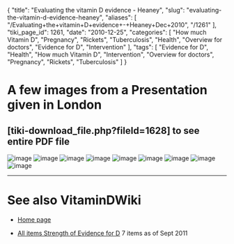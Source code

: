 {
    "title": "Evaluating the vitamin D evidence - Heaney",
    "slug": "evaluating-the-vitamin-d-evidence-heaney",
    "aliases": [
        "/Evaluating+the+vitamin+D+evidence+-+Heaney+Dec+2010",
        "/1261"
    ],
    "tiki_page_id": 1261,
    "date": "2010-12-25",
    "categories": [
        "How much Vitamin D",
        "Pregnancy",
        "Rickets",
        "Tuberculosis",
        "Health",
        "Overview for doctors",
        "Evidence for D",
        "Intervention"
    ],
    "tags": [
        "Evidence for D",
        "Health",
        "How much Vitamin D",
        "Intervention",
        "Overview for doctors",
        "Pregnancy",
        "Rickets",
        "Tuberculosis"
    ]
}


# A few images from a Presentation given in London

## <span>[tiki-download_file.php?fileId=1628]</span> to see entire PDF file

<img src="https://d1bk1kqxc0sym.cloudfront.net/attachments/gif/snap01-dec.-25-2010.gif" alt="image" style="max-width: 400px;">
<img src="https://d1bk1kqxc0sym.cloudfront.net/attachments/gif/snap02-dec.-25-2010.gif" alt="image" style="max-width: 400px;">
<img src="https://d1bk1kqxc0sym.cloudfront.net/attachments/gif/snap03-dec.-25-2010.gif" alt="image" style="max-width: 400px;">
<img src="https://d1bk1kqxc0sym.cloudfront.net/attachments/gif/snap04-dec.-25-2010.gif" alt="image" style="max-width: 400px;">
<img src="https://d1bk1kqxc0sym.cloudfront.net/attachments/gif/snap05-dec.-25-2010.gif" alt="image" style="max-width: 400px;">
<img src="https://d1bk1kqxc0sym.cloudfront.net/attachments/gif/snap06-dec.-25-2010.gif" alt="image" style="max-width: 400px;">
<img src="https://d1bk1kqxc0sym.cloudfront.net/attachments/gif/snap07-dec.-25-2010.gif" alt="image" style="max-width: 400px;">
<img src="https://d1bk1kqxc0sym.cloudfront.net/attachments/gif/snap08-dec.-25-2010.gif" alt="image" style="max-width: 400px;">
<img src="https://d1bk1kqxc0sym.cloudfront.net/attachments/gif/snap09-dec.-25-2010.gif" alt="image" style="max-width: 400px;">

---

# See also VitaminDWiki

* [Home page](https://www.VitaminDWiki.com/tiki-index.php)

* [All items Strength of Evidence for D](https://www.VitaminDWiki.com/tiki-browse_categories.php?parentId=86&sort_mode=created_desc) 7 items as of Sept 2011